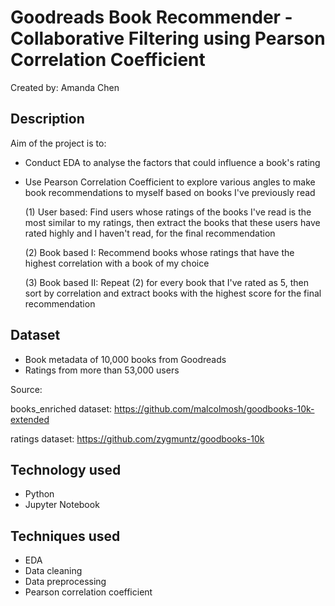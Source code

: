 # Goodreads Book Recommender - Collaborative Filtering using Pearson Correlation Coefficient
Created by: Amanda Chen

## Description
Aim of the project is to:
* Conduct EDA to analyse the factors that could influence a book's rating

* Use Pearson Correlation Coefficient to explore various angles to make book recommendations to myself based on books I've previously read
  
  (1) User based: Find users whose ratings of the books I've read is the most similar to my ratings, then extract the books that these users have rated highly and I haven't read, for the final recommendation
  
  (2) Book based I: Recommend books whose ratings that have the highest correlation with a book of my choice
  
  (3) Book based II: Repeat (2) for every book that I've rated as 5, then sort by correlation and extract books with the highest score for the final recommendation

## Dataset
* Book metadata of 10,000 books from Goodreads
* Ratings from more than 53,000 users

Source: 

books_enriched dataset: https://github.com/malcolmosh/goodbooks-10k-extended

ratings dataset: https://github.com/zygmuntz/goodbooks-10k

## Technology used
* Python
* Jupyter Notebook

## Techniques used
* EDA
* Data cleaning
* Data preprocessing 
* Pearson correlation coefficient
